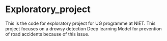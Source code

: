 # Exploratory_project
This is the code for exploratory project for UG programme at NIET.
This project focuses on a drowsy detection Deep learning Model for prevention of road accidents because of this issue.
